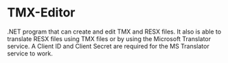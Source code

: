 # TMX-Editor
.NET program that can create and edit TMX and RESX files. It also is able to translate RESX files using TMX files or by using the Microsoft Translator service. A Client ID and Client Secret are required for the MS Translator service to work.
